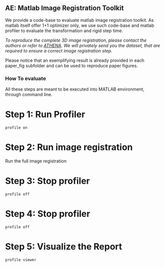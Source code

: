 ## AE: Matlab Image Registration Toolkit

We provide a code-base to evaluate matlab image registration toolkit. 
As matlab itself offer 1+1 optimizer only, we use such code-base and matlab profiler to evaluate the transformation and rigid step time. 

*To reproduce the complete 3D image registration, please contact the authors or refer to [ATHENA](https://github.com/necst/athena). We will privately send you the dataset, that are required to ensure a correct image registration step.*

Please notice that an exemplifying result is already provided in each paper_fig subfolder and can be used to reproduce paper figures.
 
### How To evaluate
All these steps are meant to be executed into MATLAB environment, through command line. 

# Step 1: Run Profiler
```
profile on
```
# Step 2: Run image registration

Run the full image registration

# Step 3: Stop profiler
```
profile off
```

# Step 4: Stop profiler
```
profile off
```

# Step 5: Visualize the Report
```
profile viewer
```


